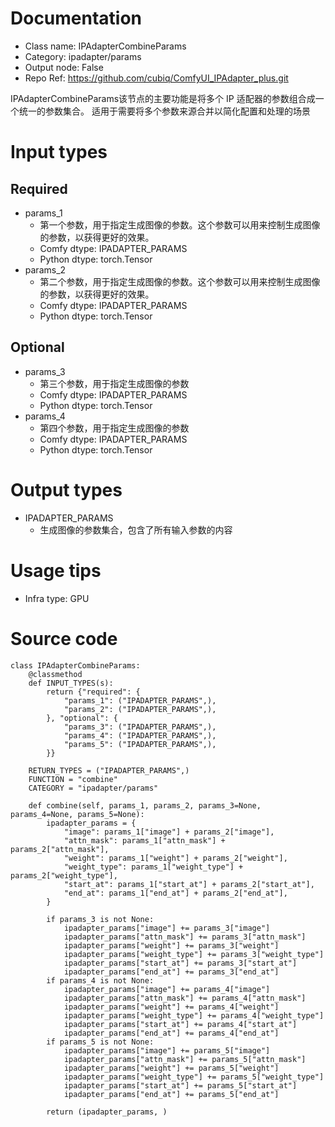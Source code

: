 # Documentation
- Class name: IPAdapterCombineParams
- Category: ipadapter/params
- Output node: False
- Repo Ref: https://github.com/cubiq/ComfyUI_IPAdapter_plus.git

IPAdapterCombineParams该节点的主要功能是将多个 IP 适配器的参数组合成一个统一的参数集合。
适用于需要将多个参数来源合并以简化配置和处理的场景

# Input types

## Required
- params_1
    - 第一个参数，用于指定生成图像的参数。这个参数可以用来控制生成图像的参数，以获得更好的效果。
    - Comfy dtype: IPADAPTER_PARAMS
    - Python dtype: torch.Tensor
- params_2
    - 第二个参数，用于指定生成图像的参数。这个参数可以用来控制生成图像的参数，以获得更好的效果。
    - Comfy dtype: IPADAPTER_PARAMS
    - Python dtype: torch.Tensor

## Optional

- params_3
    - 第三个参数，用于指定生成图像的参数
    - Comfy dtype: IPADAPTER_PARAMS
    - Python dtype: torch.Tensor
- params_4
    - 第四个参数，用于指定生成图像的参数
    - Comfy dtype: IPADAPTER_PARAMS
    - Python dtype: torch.Tensor

# Output types
- IPADAPTER_PARAMS
    - 生成图像的参数集合，包含了所有输入参数的内容

# Usage tips
- Infra type: GPU

# Source code
```
class IPAdapterCombineParams:
    @classmethod
    def INPUT_TYPES(s):
        return {"required": {
            "params_1": ("IPADAPTER_PARAMS",),
            "params_2": ("IPADAPTER_PARAMS",),
        }, "optional": {
            "params_3": ("IPADAPTER_PARAMS",),
            "params_4": ("IPADAPTER_PARAMS",),
            "params_5": ("IPADAPTER_PARAMS",),
        }}

    RETURN_TYPES = ("IPADAPTER_PARAMS",)
    FUNCTION = "combine"
    CATEGORY = "ipadapter/params"

    def combine(self, params_1, params_2, params_3=None, params_4=None, params_5=None):
        ipadapter_params = {
            "image": params_1["image"] + params_2["image"],
            "attn_mask": params_1["attn_mask"] + params_2["attn_mask"],
            "weight": params_1["weight"] + params_2["weight"],
            "weight_type": params_1["weight_type"] + params_2["weight_type"],
            "start_at": params_1["start_at"] + params_2["start_at"],
            "end_at": params_1["end_at"] + params_2["end_at"],
        }

        if params_3 is not None:
            ipadapter_params["image"] += params_3["image"]
            ipadapter_params["attn_mask"] += params_3["attn_mask"]
            ipadapter_params["weight"] += params_3["weight"]
            ipadapter_params["weight_type"] += params_3["weight_type"]
            ipadapter_params["start_at"] += params_3["start_at"]
            ipadapter_params["end_at"] += params_3["end_at"]
        if params_4 is not None:
            ipadapter_params["image"] += params_4["image"]
            ipadapter_params["attn_mask"] += params_4["attn_mask"]
            ipadapter_params["weight"] += params_4["weight"]
            ipadapter_params["weight_type"] += params_4["weight_type"]
            ipadapter_params["start_at"] += params_4["start_at"]
            ipadapter_params["end_at"] += params_4["end_at"]
        if params_5 is not None:
            ipadapter_params["image"] += params_5["image"]
            ipadapter_params["attn_mask"] += params_5["attn_mask"]
            ipadapter_params["weight"] += params_5["weight"]
            ipadapter_params["weight_type"] += params_5["weight_type"]
            ipadapter_params["start_at"] += params_5["start_at"]
            ipadapter_params["end_at"] += params_5["end_at"]

        return (ipadapter_params, )
```